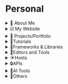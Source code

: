 # Personal

<details>
  <summary>🚀 About Me</summary>

🔆Hi, I'm Ifeanyi, a dynamic and solutions-driven Cybersecurity Analyst and Enthusiast, and Cloud Engineer with a strong background in Software Engineering and Business Analysis. I’m passionate about securing cloud environments, protecting networks, applications and systems, and ensuring compliance with industry standards.

- [ ] 📌Cloud Software Engineering & Software Development
  - [ ] ⚡Designed scalable web applications using Python, Django, and REST APIs, ensuring high performance and security.
  - [ ] ⚡Built dynamic, user-centric interfaces with React, improving user experience across platforms.
  - [ ] ⚡Developed and maintained secure APIs with Django Rest Framework (DRF), Node.js, and Next.js.
- [ ] 📌Cybersecurity & SOC Experience
  - [ ] ⚡Conducted threat detection and incident response using Splunk and network monitoring tools.
  - [ ] ⚡Performed penetration testing with Nmap, Nessus, and Metasploit to assess system vulnerabilities.
  - [ ] ⚡Ensured compliance with NIST, MITRE ATT&CK, ISO 27001, and PCI-DSS frameworks.
  - [ ] ⚡Investigated digital evidence using forensic tools to identify security breaches.
  - [ ] ⚡Applied GRC principles to align security policies with organizational goals and maintain compliance.

</details>

<details>
  <summary>☑️ My Website</summary>

- [ ] [https://ifeanyiomeata.com/](https://ifeanyiomeata.com/)

</details>

<details>
  <summary>💼 Projects/Portfolio</summary>

- [ ] [AWS PROJECTS](https://github.com/omeatai/AWS-LABS-IFEANYI)
- [ ] [AZURE PROJECTS](https://github.com/omeatai/AZURE-LABS-IFEANYI)
- [ ] [LINUX-LABS-IFEANYI](https://github.com/omeatai/LINUX-LABS-IFEANYI)
- [ ] [SOFTWARE-PROJECTS](https://github.com/omeatai/SOFTWARE-PROJECTS)
- [ ] [PYTHON-DJANGO-FLASK-LABS-IFEANYI](https://github.com/omeatai/PYTHON-DJANGO-FLASK-LABS-IFEANYI/blob/main/README.md)
- [ ] [JS-REACT-NODE-LABS-IFEANYI](https://github.com/omeatai/JS-REACT-NODE-LABS-IFEANYI/blob/main/README.md)
- [ ] [DJANGO-BLOG-APP](https://github.com/omeatai/project-django-blog-app)
- [ ] [REACT-FIREBASE-TODO-APP](https://github.com/omeatai/project-firebase-todo-app)
- [ ] [NEXT-OPEN-WEATHER-APP](https://github.com/omeatai/project-open-weather-app)
- [ ] [REACT-CHATBOT-APP](https://github.com/omeatai/project-chatbot-API)
- [ ] [REACT-MOVIE-SEARCH-APP](https://github.com/omeatai/project-movie-search-app)
- [ ] [REACT-QR-CODE-GENERATOR-APP](https://github.com/omeatai/project-qrcode-generator)
- [ ] [NEXT-MY-PORTFOLIO-APP](https://github.com/omeatai/project-next-my-portfolio)
- [ ] [MERN-PROJECT-LIBRARY-TRACKER](https://github.com/omeatai/project-mern-library-tracker)
- [ ] [MERN-PROJECT-AUTH-REDUX-TOOLKIT-APP](https://github.com/omeatai/project-mern-auth-redux)

</details>

<details>
  <summary>📂Tutorials</summary>

- [ ] [CLOUD & AI TUTORIALS](https://github.com/omeatai/Personal/blob/main/Tutorials/cloud/README.md)
- [ ] [CYBERSECURITY & NETWORKING TUTORIALS](https://github.com/omeatai/Personal/blob/main/Tutorials/cyber/README.md)
- [ ] [LINUX & WINDOWS TUTORIALS](https://github.com/omeatai/Personal/blob/main/Tutorials/linux/README.md)
- [ ] [PYTHON/DJANGO TUTORIALS](https://github.com/omeatai/Personal/blob/main/Tutorials/python/README.md)
- [ ] [HTML & CSS TUTORIALS](https://github.com/omeatai/Personal/blob/main/Tutorials/html_css/README.md)
- [ ] [JS/REACT/RN/NEXT/NODE TUTORIALS](https://github.com/omeatai/Personal/blob/main/Tutorials/react/README.md)
- [ ] [JAVA/SPRING TUTORIALS](https://github.com/omeatai/Personal/blob/main/Tutorials/java/README.md)
- [ ] [OTHERS](https://github.com/omeatai/Personal/blob/main/Tutorials/src/README.md)

</details>

<details>
  <summary>🏀Frameworks & Libraries</summary>

- [ ] [REACT](https://react.dev/learn)
- [ ] [NEXTJS](https://nextjs.org/docs)
- [ ] [EXPRESS](https://expressjs.com/en/starter/installing.html)
- [ ] [DJANGO](https://www.djangoproject.com/)
- [ ] [DJANGO REST FRAMEWORK](https://www.django-rest-framework.org/)
- [ ] [DJANGO REST FRAMEWORK API](https://www.django-rest-framework.org/api-guide/)
- [ ] [DJANGO REST FRAMEWORK AUTH](https://www.django-rest-framework.org/api-guide/authentication/)
- [ ] [DJANGO REST FRAMEWORK PERMISSIONS](https://www.django-rest-framework.org/api-guide/permissions/)
- [ ] [DJANGO REST FRAMEWORK VIEWS](https://www.django-rest-framework.org/api-guide/viewsets/)
- [ ] [DJANGO CLASSES](https://ccbv.co.uk/)
- [ ] [LANGCHAIN](https://js.langchain.com/docs/integrations/vectorstores/)
- [ ] [LANGCHAIN-SUPABASE](https://js.langchain.com/docs/integrations/vectorstores/supabase)
- [ ] [W3SCHOOLS](https://www.w3schools.com/)
- [ ] [REACT BOOTSTRAP](https://react-bootstrap.github.io/getting-started/introduction/)
- [ ] [REACT STRAP](https://reactstrap.github.io/)
- [ ] [ANT DESIGN](https://ant.design/docs/react/introduce)
- [ ] [SHADCN](https://ui.shadcn.com/docs/installation)
- [ ] [MATERIAL UI](https://mui.com/material-ui/getting-started/installation/)
- [ ] [TAILWINDCSS](https://tailwindcss.com/docs/installation)
- [ ] [HEADLESS UI](https://headlessui.com/)
- [ ] [SEMANTIC UI](https://react.semantic-ui.com/usage)
- [ ] [SANITY.IO](https://www.sanity.io/docs/getting-started-with-sanity)
- [ ] [SANITY STUDIO](https://www.sanity.io/manage)
- [ ] [STRAPI](https://docs.strapi.io/dev-docs/intro)
- [ ] [STORYBOOK](https://storybook.js.org/docs/react/get-started/install/)
- [ ] [LODASH](https://lodash.com/docs/)
- [ ] [LOREM IPSUM](https://www.lipsum.com/)
- [ ] [VITE](https://vitejs.dev/)
- [ ] [PYTHON MODULE INDEX](https://docs.python.org/3/py-modindex.html)

</details>

<details>
  <summary>🔑Editors and Tools</summary>

- [ ] [REPLIT](https://replit.com/)
- [ ] [GLITCH](https://glitch.com/)
- [ ] [CODEPEN](https://codepen.io/)
- [ ] [CODESANDBOX](https://codesandbox.io/)
- [ ] [STACKBLITZ](https://stackblitz.com/)
- [ ] [PLAYCODE](https://playcode.io/)
- [ ] [STACKOVERFLOW](https://stackoverflow.com/)
- [ ] [DEV](https://dev.to/)
- [ ] [CONVERTCASE](https://convertcase.net/)
- [ ] [CANVA](https://www.canva.com/)
- [ ] [IPICCY](https://ipiccy.com/)
- [ ] [JSON VIEWER](https://codebeautify.org/jsonviewer)
- [ ] [JSON FORMATTER](https://jsonformatter.org/)
- [ ] [JSON EDITOR](https://jsoneditoronline.org/)
- [ ] [NotebookLM](https://notebooklm.google.com/)
- [ ] [Welcome to Compass](https://web.compass.lighthouselabs.ca/p/cyber/days/w04d3)
- [ ] [Huntr - Job Application Tracker & CRM](https://huntr.co/track/boards/670809c695f377004acaffe3/board)
- [ ] [SpiceWorks](https://on.spiceworks.com/tickets/open/1?sort=updated_at-desc)
- [ ] [ServiceNow - Now Learning](https://nowlearning.servicenow.com/lxp/en/pages/servicenow)
- [ ] [Haveibeenpwned: Check if your email has been compromised in a data breach](https://haveibeenpwned.com/)
- [ ] [Virus-Total Search](https://www.virustotal.com/gui/home/search)
- [ ] [VirusShare.com](https://virusshare.com/hashes)
- [ ] [Text to Visuals-Napkin AI](https://www.napkin.ai/)
- [ ] [PyPI · The Python Package Index](https://pypi.org/)

</details>

<details>
  <summary>☀️Hosts</summary>

- [ ] [VERCEL](https://vercel.com/dashboard)
- [ ] [NETLIFY](https://app.netlify.com/teams/omeatai/overview)
- [ ] [CPANEL](https://cpanel-p3.web-hosting.com/cpsess5287646472/frontend/jupiter/index.html?login=1&post_login=79973471504338)
- [ ] [NAMECHEAP](https://ap.www.namecheap.com/)
- [ ] [MONGODB ATLAS](https://cloud.mongodb.com/)
- [ ] [SUPABASE](https://supabase.com/dashboard/projects)
- [ ] [FIREBASE](https://firebase.google.com/)
- [ ] [IMGBB](https://anyi-o.imgbb.com/)

</details>

<details>
  <summary>🔒APIs</summary>

- [ ] [PUBLIC APIS 1](https://github.com/public-apis/public-apis#index)
- [ ] [PUBLIC APIS 2](https://github.com/n0shake/Public-APIs#sport)
- [ ] [THE DEV-FRIENDLY FOOTBALL API](https://www.football-data.org/)
- [ ] [RANDOM USER GENERATOR](https://randomuser.me/)[WWW](https://randomuser.me/api/)
- [ ] [RANDOM USERS](https://xsgames.co/randomusers/)
- [ ] [JSON PLACEHOLDER](https://jsonplaceholder.typicode.com/)
- [ ] [OPEN WEATHER MAP](https://openweathermap.org/api)
- [ ] [COIN MARKET CAP](https://coinmarketcap.com/api/)
- [ ] [NEWS API](https://newsapi.org/docs/get-started)
- [ ] [REST COUNTRIES](https://restcountries.com/)
- [ ] [COUNTRY FLAGS](https://restcountries.com/#flags)
- [ ] [COUNTRY CODES](https://restcountries.com/#country-codes)
- [ ] [COUNTRY CURRENCY](https://restcountries.com/#currency)
- [ ] [COUNTRY LANGUAGES](https://restcountries.com/#languages)
- [ ] [COUNTRY TIME ZONES](https://restcountries.com/#timezones)
- [ ] [COUNTRY POPULATION](https://restcountries.com/#population)

</details>

<details>
  <summary>🔲AI Tools</summary>

- [ ] [CHATGPT](https://chat.openai.com/)
- [ ] [PERPLEXITY AI](https://www.perplexity.ai/)
- [ ] [CLAUDE](https://claude.ai/)
- [ ] [POE](https://poe.com/)
- [ ] [ELEVENLABS](https://elevenlabs.io/speech-synthesis)
- [ ] [RUNWAYML](https://app.runwayml.com/)
- [ ] [DECOHERENCE.CO](https://app.decoherence.co/stablevideo)
- [ ] [GETIMG.AI](https://getimg.ai/)
- [ ] [SUNO AI](https://app.suno.ai/)

</details>

<details>
  <summary>🥪Others</summary>

- [ ] [x-react-ecommerce](https://github.com/omeatai/Personal/tree/main/Others/x-react-ecommerce)
- [ ] [video-streamer-pro](https://github.com/omeatai/Personal/tree/main/Others/video-streamer-pro)
- [ ] [django-api-recipe-app](https://github.com/omeatai/Personal/tree/main/Others/django-api-recipe-app)
- [ ] [azure-commands](https://github.com/omeatai/Personal/tree/main/Others/azure-commands)
- [ ] [avgee](https://github.com/omeatai/Personal/tree/main/Others/avgee)

</details>
